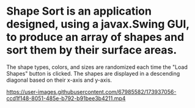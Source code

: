 # Shape Sort is an application designed, using a javax.Swing GUI, to produce an array of shapes and sort them by their surface areas.

The shape types, colors, and sizes are randomized each time the "Load Shapes" button is clicked.
The shapes are displayed in a descending diagonal based on their x-axis and y-axis.

https://user-images.githubusercontent.com/67985582/173937056-ccd1f148-8051-485e-b792-b91bee3b4211.mp4
